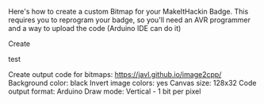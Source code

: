 
Here's how to create a custom Bitmap for your MakeItHackin Badge.  This requires you to reprogram your badge, so you'll need an AVR programmer and a way to upload the code (Arduino IDE can do it)

Create 

test


Create output code for bitmaps:  https://javl.github.io/image2cpp/
  Background color: black
  Invert image colors: yes
  Canvas size: 128x32
  Code output format: Arduino
  Draw mode: Vertical - 1 bit per pixel
  
  
  
